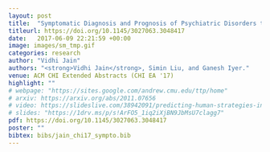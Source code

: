 ```yaml
---
layout: post
title:  "Symptomatic Diagnosis and Prognosis of Psychiatric Disorders through Personal Gadgets"
titleurl: https://doi.org/10.1145/3027063.3048417
date:   2017-06-09 22:21:59 +00:00
image: images/sm_tmp.gif
categories: research
author: "Vidhi Jain"
authors: "<strong>Vidhi Jain</strong>, Simin Liu, and Ganesh Iyer."
venue: ACM CHI Extended Abstracts (CHI EA '17)
highlight: ""
# webpage: "https://sites.google.com/andrew.cmu.edu/ttp/home"
# arxiv: https://arxiv.org/abs/2011.07656
# video: https://slideslive.com/38942091/predicting-human-strategies-in-simulated-search-and-rescue
# slides: "https://1drv.ms/p/s!ArFO5_1iq2iXjBN9JbMsU7clagg7"
pdf: https://doi.org/10.1145/3027063.3048417
poster: ""
bibtex: bibs/jain_chi17_sympto.bib
---
```

